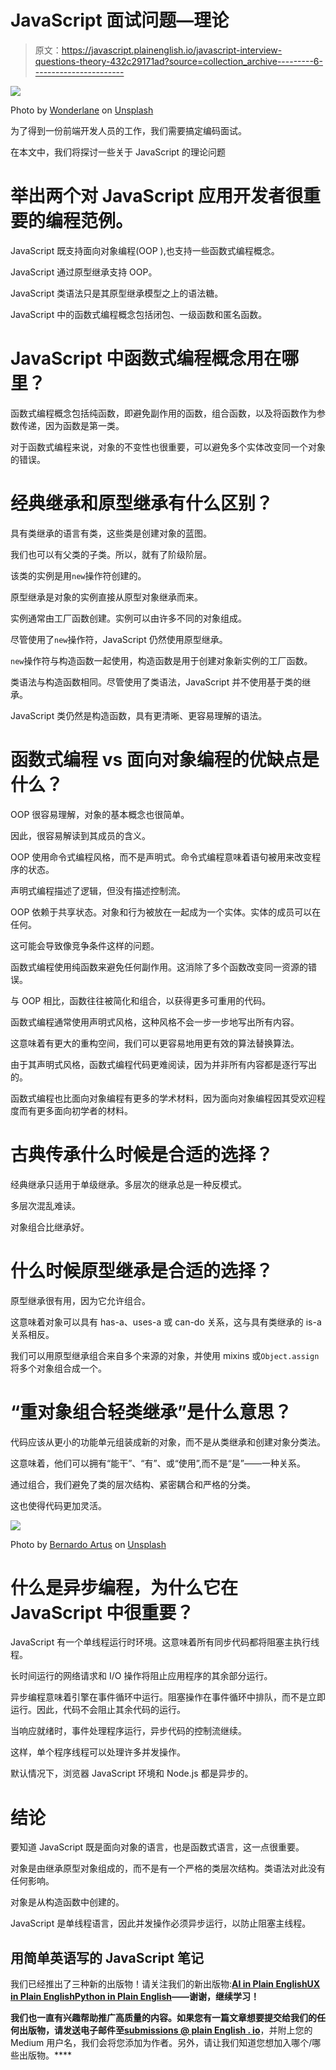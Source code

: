# JavaScript 面试问题—理论

> 原文：<https://javascript.plainenglish.io/javascript-interview-questions-theory-432c29171ad?source=collection_archive---------6----------------------->

![](img/659a666daa24c9cb86a24653ab460414.png)

Photo by [Wonderlane](https://unsplash.com/@wonderlane?utm_source=medium&utm_medium=referral) on [Unsplash](https://unsplash.com?utm_source=medium&utm_medium=referral)

为了得到一份前端开发人员的工作，我们需要搞定编码面试。

在本文中，我们将探讨一些关于 JavaScript 的理论问题

# 举出两个对 JavaScript 应用开发者很重要的编程范例。

JavaScript 既支持面向对象编程(OOP ),也支持一些函数式编程概念。

JavaScript 通过原型继承支持 OOP。

JavaScript 类语法只是其原型继承模型之上的语法糖。

JavaScript 中的函数式编程概念包括闭包、一级函数和匿名函数。

# JavaScript 中函数式编程概念用在哪里？

函数式编程概念包括纯函数，即避免副作用的函数，组合函数，以及将函数作为参数传递，因为函数是第一类。

对于函数式编程来说，对象的不变性也很重要，可以避免多个实体改变同一个对象的错误。

# 经典继承和原型继承有什么区别？

具有类继承的语言有类，这些类是创建对象的蓝图。

我们也可以有父类的子类。所以，就有了阶级阶层。

该类的实例是用`new`操作符创建的。

原型继承是对象的实例直接从原型对象继承而来。

实例通常由工厂函数创建。实例可以由许多不同的对象组成。

尽管使用了`new`操作符，JavaScript 仍然使用原型继承。

`new`操作符与构造函数一起使用，构造函数是用于创建对象新实例的工厂函数。

类语法与构造函数相同。尽管使用了类语法，JavaScript 并不使用基于类的继承。

JavaScript 类仍然是构造函数，具有更清晰、更容易理解的语法。

# 函数式编程 vs 面向对象编程的优缺点是什么？

OOP 很容易理解，对象的基本概念也很简单。

因此，很容易解读到其成员的含义。

OOP 使用命令式编程风格，而不是声明式。命令式编程意味着语句被用来改变程序的状态。

声明式编程描述了逻辑，但没有描述控制流。

OOP 依赖于共享状态。对象和行为被放在一起成为一个实体。实体的成员可以在任何。

这可能会导致像竞争条件这样的问题。

函数式编程使用纯函数来避免任何副作用。这消除了多个函数改变同一资源的错误。

与 OOP 相比，函数往往被简化和组合，以获得更多可重用的代码。

函数式编程通常使用声明式风格，这种风格不会一步一步地写出所有内容。

这意味着有更大的重构空间，我们可以更容易地用更有效的算法替换算法。

由于其声明式风格，函数式编程代码更难阅读，因为并非所有内容都是逐行写出的。

函数式编程也比面向对象编程有更多的学术材料，因为面向对象编程因其受欢迎程度而有更多面向初学者的材料。

# 古典传承什么时候是合适的选择？

经典继承只适用于单级继承。多层次的继承总是一种反模式。

多层次混乱难读。

对象组合比继承好。

# 什么时候原型继承是合适的选择？

原型继承很有用，因为它允许组合。

这意味着对象可以具有 has-a、uses-a 或 can-do 关系，这与具有类继承的 is-a 关系相反。

我们可以用原型继承组合来自多个来源的对象，并使用 mixins 或`Object.assign`将多个对象组合成一个。

# “重对象组合轻类继承”是什么意思？

代码应该从更小的功能单元组装成新的对象，而不是从类继承和创建对象分类法。

这意味着，他们可以拥有“能干”、“有”、或“使用”,而不是“是”——一种关系。

通过组合，我们避免了类的层次结构、紧密耦合和严格的分类。

这也使得代码更加灵活。

![](img/32bba34f807399d559f161727f54164b.png)

Photo by [Bernardo Artus](https://unsplash.com/@berniart?utm_source=medium&utm_medium=referral) on [Unsplash](https://unsplash.com?utm_source=medium&utm_medium=referral)

# 什么是异步编程，为什么它在 JavaScript 中很重要？

JavaScript 有一个单线程运行时环境。这意味着所有同步代码都将阻塞主执行线程。

长时间运行的网络请求和 I/O 操作将阻止应用程序的其余部分运行。

异步编程意味着引擎在事件循环中运行。阻塞操作在事件循环中排队，而不是立即运行。因此，代码不会阻止其余代码的运行。

当响应就绪时，事件处理程序运行，异步代码的控制流继续。

这样，单个程序线程可以处理许多并发操作。

默认情况下，浏览器 JavaScript 环境和 Node.js 都是异步的。

# 结论

要知道 JavaScript 既是面向对象的语言，也是函数式语言，这一点很重要。

对象是由继承原型对象组成的，而不是有一个严格的类层次结构。类语法对此没有任何影响。

对象是从构造函数中创建的。

JavaScript 是单线程语言，因此并发操作必须异步运行，以防止阻塞主线程。

## **用简单英语写的 JavaScript 笔记**

我们已经推出了三种新的出版物！请关注我们的新出版物:[**AI in Plain English**](https://medium.com/ai-in-plain-english)[**UX in Plain English**](https://medium.com/ux-in-plain-english)[**Python in Plain English**](https://medium.com/python-in-plain-english)**——谢谢，继续学习！**

**我们也一直有兴趣帮助推广高质量的内容。如果您有一篇文章想要提交给我们的任何出版物，请发送电子邮件至[**submissions @ plain English . io**](mailto:submissions@plainenglish.io)**，并附上您的 Medium 用户名，我们会将您添加为作者。另外，请让我们知道您想加入哪个/哪些出版物。****